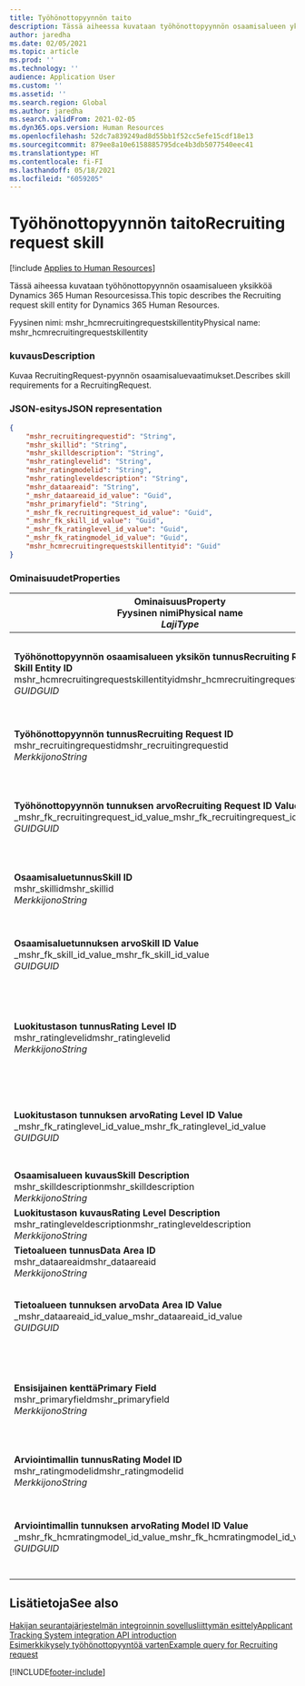 ```yaml
---
title: Työhönottopyynnön taito
description: Tässä aiheessa kuvataan työhönottopyynnön osaamisalueen yksikköä Dynamics 365 Human Resourcesissa.
author: jaredha
ms.date: 02/05/2021
ms.topic: article
ms.prod: ''
ms.technology: ''
audience: Application User
ms.custom: ''
ms.assetid: ''
ms.search.region: Global
ms.author: jaredha
ms.search.validFrom: 2021-02-05
ms.dyn365.ops.version: Human Resources
ms.openlocfilehash: 52dc7a839249ad8d55bb1f52cc5efe15cdf18e13
ms.sourcegitcommit: 879ee8a10e6158885795dce4b3db5077540eec41
ms.translationtype: HT
ms.contentlocale: fi-FI
ms.lasthandoff: 05/18/2021
ms.locfileid: "6059205"
---
```

# <a name="recruiting-request-skill"></a><span data-ttu-id="0754f-103">Työhönottopyynnön taito</span><span class="sxs-lookup"><span data-stu-id="0754f-103">Recruiting request skill</span></span>

[!include [Applies to Human Resources](../includes/applies-to-hr.md)]

<span data-ttu-id="0754f-104">Tässä aiheessa kuvataan työhönottopyynnön osaamisalueen yksikköä Dynamics 365 Human Resourcesissa.</span><span class="sxs-lookup"><span data-stu-id="0754f-104">This topic describes the Recruiting request skill entity for Dynamics 365 Human Resources.</span></span>

<span data-ttu-id="0754f-105">Fyysinen nimi: mshr_hcmrecruitingrequestskillentity</span><span class="sxs-lookup"><span data-stu-id="0754f-105">Physical name: mshr_hcmrecruitingrequestskillentity</span></span>

### <a name="description"></a><span data-ttu-id="0754f-106">kuvaus</span><span class="sxs-lookup"><span data-stu-id="0754f-106">Description</span></span>

<span data-ttu-id="0754f-107">Kuvaa RecruitingRequest-pyynnön osaamisaluevaatimukset.</span><span class="sxs-lookup"><span data-stu-id="0754f-107">Describes skill requirements for a RecruitingRequest.</span></span>

### <a name="json-representation"></a><span data-ttu-id="0754f-108">JSON-esitys</span><span class="sxs-lookup"><span data-stu-id="0754f-108">JSON representation</span></span>

```json
{
    "mshr_recruitingrequestid": "String",
    "mshr_skillid": "String",
    "mshr_skilldescription": "String",
    "mshr_ratinglevelid": "String",
    "mshr_ratingmodelid": "String",
    "mshr_ratingleveldescription": "String",
    "mshr_dataareaid": "String",
    "_mshr_dataareaid_id_value": "Guid",
    "mshr_primaryfield": "String",
    "_mshr_fk_recruitingrequest_id_value": "Guid",
    "_mshr_fk_skill_id_value": "Guid",
    "_mshr_fk_ratinglevel_id_value": "Guid",
    "_mshr_fk_ratingmodel_id_value": "Guid",
    "mshr_hcmrecruitingrequestskillentityid": "Guid"
}
```

### <a name="properties"></a><span data-ttu-id="0754f-109">Ominaisuudet</span><span class="sxs-lookup"><span data-stu-id="0754f-109">Properties</span></span>

| <span data-ttu-id="0754f-110">Ominaisuus</span><span class="sxs-lookup"><span data-stu-id="0754f-110">Property</span></span><br><span data-ttu-id="0754f-111">**Fyysinen nimi**</span><span class="sxs-lookup"><span data-stu-id="0754f-111">**Physical name**</span></span><br><span data-ttu-id="0754f-112">**_Laji_**</span><span class="sxs-lookup"><span data-stu-id="0754f-112">**_Type_**</span></span> | <span data-ttu-id="0754f-113">Käytä</span><span class="sxs-lookup"><span data-stu-id="0754f-113">Use</span></span> | <span data-ttu-id="0754f-114">kuvaus</span><span class="sxs-lookup"><span data-stu-id="0754f-114">Description</span></span> |
| --- | --- | --- |
| <span data-ttu-id="0754f-115">**Työhönottopyynnön osaamisalueen yksikön tunnus**</span><span class="sxs-lookup"><span data-stu-id="0754f-115">**Recruiting Request Skill Entity ID**</span></span><br><span data-ttu-id="0754f-116">mshr_hcmrecruitingrequestskillentityid</span><span class="sxs-lookup"><span data-stu-id="0754f-116">mshr_hcmrecruitingrequestskillentityid</span></span><br><span data-ttu-id="0754f-117">*GUID*</span><span class="sxs-lookup"><span data-stu-id="0754f-117">*GUID*</span></span> | <span data-ttu-id="0754f-118">Vain luku</span><span class="sxs-lookup"><span data-stu-id="0754f-118">Read-only</span></span><br><span data-ttu-id="0754f-119">Vaadittu</span><span class="sxs-lookup"><span data-stu-id="0754f-119">Required</span></span> | <span data-ttu-id="0754f-120">Järjestelmän luoma **työhönottopyynnön osaamisalueen** tietueen yksilöivä tunnus.</span><span class="sxs-lookup"><span data-stu-id="0754f-120">System-generated unique identifier for the **Recruiting Request Skill** record.</span></span> |
| <span data-ttu-id="0754f-121">**Työhönottopyynnön tunnus**</span><span class="sxs-lookup"><span data-stu-id="0754f-121">**Recruiting Request ID**</span></span><br><span data-ttu-id="0754f-122">mshr_recruitingrequestid</span><span class="sxs-lookup"><span data-stu-id="0754f-122">mshr_recruitingrequestid</span></span><br><span data-ttu-id="0754f-123">*Merkkijono*</span><span class="sxs-lookup"><span data-stu-id="0754f-123">*String*</span></span> | <span data-ttu-id="0754f-124">Kirjoita kerran</span><span class="sxs-lookup"><span data-stu-id="0754f-124">Write-once</span></span><br><span data-ttu-id="0754f-125">Vaadittu</span><span class="sxs-lookup"><span data-stu-id="0754f-125">Required</span></span> | <span data-ttu-id="0754f-126">Käyttäjän luettava liittyvän työhönottopyynnön yksilöivä tunnus.</span><span class="sxs-lookup"><span data-stu-id="0754f-126">The user-readable unique identifier of the associated recruiting request.</span></span> |
| <span data-ttu-id="0754f-127">**Työhönottopyynnön tunnuksen arvo**</span><span class="sxs-lookup"><span data-stu-id="0754f-127">**Recruiting Request ID Value**</span></span><br><span data-ttu-id="0754f-128">_mshr_fk_recruitingrequest_id_value</span><span class="sxs-lookup"><span data-stu-id="0754f-128">_mshr_fk_recruitingrequest_id_value</span></span><br><span data-ttu-id="0754f-129">*GUID*</span><span class="sxs-lookup"><span data-stu-id="0754f-129">*GUID*</span></span> | <span data-ttu-id="0754f-130">Vain luku</span><span class="sxs-lookup"><span data-stu-id="0754f-130">Read-only</span></span><br><span data-ttu-id="0754f-131">Vaadittu</span><span class="sxs-lookup"><span data-stu-id="0754f-131">Required</span></span><br> <span data-ttu-id="0754f-132">Viiteavain: mshr_hcmrecruitingrequestentity-yksikön mshr_hcmrecruitingrequestentityid</span><span class="sxs-lookup"><span data-stu-id="0754f-132">Foreign key: mshr_hcmrecruitingrequestentityid of mshr_hcmrecruitingrequestentity entity</span></span> | <span data-ttu-id="0754f-133">Järjestelmän luoma liittyvän työhönottopyynnön yksilöivä tunnus.</span><span class="sxs-lookup"><span data-stu-id="0754f-133">System-generated unique identifier of the associated recruiting request.</span></span> |
| <span data-ttu-id="0754f-134">**Osaamisaluetunnus**</span><span class="sxs-lookup"><span data-stu-id="0754f-134">**Skill ID**</span></span><br><span data-ttu-id="0754f-135">mshr_skillid</span><span class="sxs-lookup"><span data-stu-id="0754f-135">mshr_skillid</span></span><br><span data-ttu-id="0754f-136">*Merkkijono*</span><span class="sxs-lookup"><span data-stu-id="0754f-136">*String*</span></span><br> | <span data-ttu-id="0754f-137">Kirjoita kerran</span><span class="sxs-lookup"><span data-stu-id="0754f-137">Write-once</span></span><br><span data-ttu-id="0754f-138">Vaadittu</span><span class="sxs-lookup"><span data-stu-id="0754f-138">Required</span></span> | <span data-ttu-id="0754f-139">Käyttäjän luettava vaaditun osaamisalueen yksilöivä tunnus.</span><span class="sxs-lookup"><span data-stu-id="0754f-139">The user-readable unique identifier of the required skill.</span></span> |
| <span data-ttu-id="0754f-140">**Osaamisaluetunnuksen arvo**</span><span class="sxs-lookup"><span data-stu-id="0754f-140">**Skill ID Value**</span></span><br><span data-ttu-id="0754f-141">_mshr_fk_skill_id_value</span><span class="sxs-lookup"><span data-stu-id="0754f-141">_mshr_fk_skill_id_value</span></span><br><span data-ttu-id="0754f-142">*GUID*</span><span class="sxs-lookup"><span data-stu-id="0754f-142">*GUID*</span></span> | <span data-ttu-id="0754f-143">Vain luku</span><span class="sxs-lookup"><span data-stu-id="0754f-143">Read-only</span></span><br><span data-ttu-id="0754f-144">Vaadittu</span><span class="sxs-lookup"><span data-stu-id="0754f-144">Required</span></span><br><span data-ttu-id="0754f-145">Viiteavain: mshr_hcmskillentity-yksikön mshr_hcmskillentityid</span><span class="sxs-lookup"><span data-stu-id="0754f-145">Foreign key: mshr_hcmskillentityid of mshr_hcmskillentity entity</span></span> | <span data-ttu-id="0754f-146">Järjestelmän luoma vaaditun osaamisalueen yksilöivä tunnus.</span><span class="sxs-lookup"><span data-stu-id="0754f-146">System-generated unique identifier of the required skill.</span></span> |
| <span data-ttu-id="0754f-147">**Luokitustason tunnus**</span><span class="sxs-lookup"><span data-stu-id="0754f-147">**Rating Level ID**</span></span><br><span data-ttu-id="0754f-148">mshr_ratinglevelid</span><span class="sxs-lookup"><span data-stu-id="0754f-148">mshr_ratinglevelid</span></span><br><span data-ttu-id="0754f-149">*Merkkijono*</span><span class="sxs-lookup"><span data-stu-id="0754f-149">*String*</span></span> | <span data-ttu-id="0754f-150">Kirjoita kerran</span><span class="sxs-lookup"><span data-stu-id="0754f-150">Write-once</span></span><br><span data-ttu-id="0754f-151">Valinnainen</span><span class="sxs-lookup"><span data-stu-id="0754f-151">Optional</span></span> | <span data-ttu-id="0754f-152">Työlle valittu vaadittu osaamisaluetason arvo osaamisalueelle määritetyn arviointimallin perusteella.</span><span class="sxs-lookup"><span data-stu-id="0754f-152">The required skill level value selected for the job, based on the rating model assigned to the skill.</span></span> |
| <span data-ttu-id="0754f-153">**Luokitustason tunnuksen arvo**</span><span class="sxs-lookup"><span data-stu-id="0754f-153">**Rating Level ID Value**</span></span><br><span data-ttu-id="0754f-154">_mshr_fk_ratinglevel_id_value</span><span class="sxs-lookup"><span data-stu-id="0754f-154">_mshr_fk_ratinglevel_id_value</span></span><br><span data-ttu-id="0754f-155">*GUID*</span><span class="sxs-lookup"><span data-stu-id="0754f-155">*GUID*</span></span> | <span data-ttu-id="0754f-156">Vain luku</span><span class="sxs-lookup"><span data-stu-id="0754f-156">Read-only</span></span><br><span data-ttu-id="0754f-157">Valinnainen</span><span class="sxs-lookup"><span data-stu-id="0754f-157">Optional</span></span><br><span data-ttu-id="0754f-158">Viiteavain: mshr_hcmratinglevelentity-yksikön mshr_hcmratinglevelentityid</span><span class="sxs-lookup"><span data-stu-id="0754f-158">Foreign key: mshr_hcmratinglevelentityid of mshr_hcmratinglevelentity entity</span></span> | <span data-ttu-id="0754f-159">Järjestelmän luoma tason yksilöivä tunnus.</span><span class="sxs-lookup"><span data-stu-id="0754f-159">System-generated unique identifier for the level.</span></span> |
| <span data-ttu-id="0754f-160">**Osaamisalueen kuvaus**</span><span class="sxs-lookup"><span data-stu-id="0754f-160">**Skill Description**</span></span><br><span data-ttu-id="0754f-161">mshr_skilldescription</span><span class="sxs-lookup"><span data-stu-id="0754f-161">mshr_skilldescription</span></span><br><span data-ttu-id="0754f-162">*Merkkijono*</span><span class="sxs-lookup"><span data-stu-id="0754f-162">*String*</span></span> | <span data-ttu-id="0754f-163">Vain luku</span><span class="sxs-lookup"><span data-stu-id="0754f-163">Read-only</span></span><br><span data-ttu-id="0754f-164">Vaadittu</span><span class="sxs-lookup"><span data-stu-id="0754f-164">Required</span></span> | <span data-ttu-id="0754f-165">Osaamisalueen kuvaus.</span><span class="sxs-lookup"><span data-stu-id="0754f-165">The skill description.</span></span> |
| <span data-ttu-id="0754f-166">**Luokitustason kuvaus**</span><span class="sxs-lookup"><span data-stu-id="0754f-166">**Rating Level Description**</span></span><br><span data-ttu-id="0754f-167">mshr_ratingleveldescription</span><span class="sxs-lookup"><span data-stu-id="0754f-167">mshr_ratingleveldescription</span></span><br><span data-ttu-id="0754f-168">*Merkkijono*</span><span class="sxs-lookup"><span data-stu-id="0754f-168">*String*</span></span> | <span data-ttu-id="0754f-169">Vain luku</span><span class="sxs-lookup"><span data-stu-id="0754f-169">Read-only</span></span><br><span data-ttu-id="0754f-170">Valinnainen</span><span class="sxs-lookup"><span data-stu-id="0754f-170">Optional</span></span> | <span data-ttu-id="0754f-171">Valitun osaamisaluetason kuvaus.</span><span class="sxs-lookup"><span data-stu-id="0754f-171">The description of the selected skill level.</span></span> |
| <span data-ttu-id="0754f-172">**Tietoalueen tunnus**</span><span class="sxs-lookup"><span data-stu-id="0754f-172">**Data Area ID**</span></span><br><span data-ttu-id="0754f-173">mshr_dataareaid</span><span class="sxs-lookup"><span data-stu-id="0754f-173">mshr_dataareaid</span></span><br><span data-ttu-id="0754f-174">*Merkkijono*</span><span class="sxs-lookup"><span data-stu-id="0754f-174">*String*</span></span> | <span data-ttu-id="0754f-175">Luku/Kirjoitus</span><span class="sxs-lookup"><span data-stu-id="0754f-175">Read/write</span></span><br><span data-ttu-id="0754f-176">Valinnainen</span><span class="sxs-lookup"><span data-stu-id="0754f-176">Optional</span></span> | <span data-ttu-id="0754f-177">Määrittää oikeushenkilön (yrityksen).</span><span class="sxs-lookup"><span data-stu-id="0754f-177">Specifies the legal entity (company).</span></span> |
| <span data-ttu-id="0754f-178">**Tietoalueen tunnuksen arvo**</span><span class="sxs-lookup"><span data-stu-id="0754f-178">**Data Area ID Value**</span></span><br><span data-ttu-id="0754f-179">_mshr_dataareaid_id_value</span><span class="sxs-lookup"><span data-stu-id="0754f-179">_mshr_dataareaid_id_value</span></span><br><span data-ttu-id="0754f-180">*GUID*</span><span class="sxs-lookup"><span data-stu-id="0754f-180">*GUID*</span></span> | <span data-ttu-id="0754f-181">Vain luku</span><span class="sxs-lookup"><span data-stu-id="0754f-181">Read-only</span></span><br><span data-ttu-id="0754f-182">Valinnainen</span><span class="sxs-lookup"><span data-stu-id="0754f-182">Optional</span></span><br><span data-ttu-id="0754f-183">Viiteavain: cdm_companyid of cdm_company-yksikkö</span><span class="sxs-lookup"><span data-stu-id="0754f-183">Foreign key: cdm_companyid of cdm_company entity</span></span> | <span data-ttu-id="0754f-184">Järjestelmän luoma GUID-tunnus, joka yksilöi oikeushenkilön (yrityksen).</span><span class="sxs-lookup"><span data-stu-id="0754f-184">System-generated GUID value identifying the legal entity (company).</span></span> |
| <span data-ttu-id="0754f-185">**Ensisijainen kenttä**</span><span class="sxs-lookup"><span data-stu-id="0754f-185">**Primary Field**</span></span><br><span data-ttu-id="0754f-186">mshr_primaryfield</span><span class="sxs-lookup"><span data-stu-id="0754f-186">mshr_primaryfield</span></span><br><span data-ttu-id="0754f-187">*Merkkijono*</span><span class="sxs-lookup"><span data-stu-id="0754f-187">*String*</span></span> | <span data-ttu-id="0754f-188">Vain luku</span><span class="sxs-lookup"><span data-stu-id="0754f-188">Read-only</span></span><br><span data-ttu-id="0754f-189">Vaadittu</span><span class="sxs-lookup"><span data-stu-id="0754f-189">Required</span></span> | <span data-ttu-id="0754f-190">Työhönottopyynnön arvon ja osaamisaluetunnuksen ketjutus toisena menetelmänä tietueen yksilöiväksi tunnistamiseksi.</span><span class="sxs-lookup"><span data-stu-id="0754f-190">Concatenation of Recruiting Request value and Skill ID as another method to uniquely identify the record.</span></span> |
| <span data-ttu-id="0754f-191">**Arviointimallin tunnus**</span><span class="sxs-lookup"><span data-stu-id="0754f-191">**Rating Model ID**</span></span><br><span data-ttu-id="0754f-192">mshr_ratingmodelid</span><span class="sxs-lookup"><span data-stu-id="0754f-192">mshr_ratingmodelid</span></span><br><span data-ttu-id="0754f-193">*Merkkijono*</span><span class="sxs-lookup"><span data-stu-id="0754f-193">*String*</span></span> | <span data-ttu-id="0754f-194">Luku-Kirjoitus</span><span class="sxs-lookup"><span data-stu-id="0754f-194">Read-write</span></span><br><span data-ttu-id="0754f-195">Vaadittu</span><span class="sxs-lookup"><span data-stu-id="0754f-195">Required</span></span> | <span data-ttu-id="0754f-196">Osaamisalueen arvioinnissa käytettävä luokitusmalli.</span><span class="sxs-lookup"><span data-stu-id="0754f-196">The rating model used to rate the skill.</span></span> |
| <span data-ttu-id="0754f-197">**Arviointimallin tunnuksen arvo**</span><span class="sxs-lookup"><span data-stu-id="0754f-197">**Rating Model ID Value**</span></span><br><span data-ttu-id="0754f-198">_mshr_fk_hcmratingmodel_id_value</span><span class="sxs-lookup"><span data-stu-id="0754f-198">_mshr_fk_hcmratingmodel_id_value</span></span><br><span data-ttu-id="0754f-199">*GUID*</span><span class="sxs-lookup"><span data-stu-id="0754f-199">*GUID*</span></span> | <span data-ttu-id="0754f-200">Vain luku</span><span class="sxs-lookup"><span data-stu-id="0754f-200">Read-only</span></span><br><span data-ttu-id="0754f-201">Vaadittu</span><span class="sxs-lookup"><span data-stu-id="0754f-201">Required</span></span><br><span data-ttu-id="0754f-202">Viiteavain: mshr_hcmratingmodelentity-yksikön mshr_hcmratingmodelentityid</span><span class="sxs-lookup"><span data-stu-id="0754f-202">Foreign key: mshr_hcmratingmodelentityid of mshr_hcmratingmodelentity entity</span></span> | <span data-ttu-id="0754f-203">Järjestelmän luoma osaamisalueen arvioimiseksi käytetyn arviointimallin yksilöivä tunnus.</span><span class="sxs-lookup"><span data-stu-id="0754f-203">System-generated unique identifier of the rating model used to rate the skill.</span></span> |

## <a name="see-also"></a><span data-ttu-id="0754f-204">Lisätietoja</span><span class="sxs-lookup"><span data-stu-id="0754f-204">See also</span></span>

[<span data-ttu-id="0754f-205">Hakijan seurantajärjestelmän integroinnin sovellusliittymän esittely</span><span class="sxs-lookup"><span data-stu-id="0754f-205">Applicant Tracking System integration API introduction</span></span>](hr-admin-integration-ats-api-introduction.md)<br>
[<span data-ttu-id="0754f-206">Esimerkkikysely työhönottopyyntöä varten</span><span class="sxs-lookup"><span data-stu-id="0754f-206">Example query for Recruiting request</span></span>](hr-admin-integration-ats-api-recruiting-request-example-query.md)


[!INCLUDE[footer-include](../includes/footer-banner.md)]